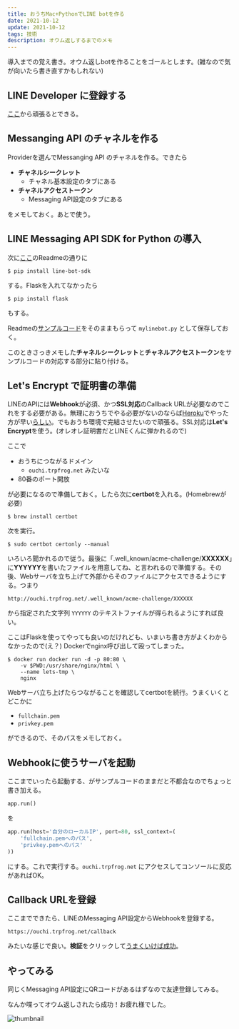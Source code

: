 ```yaml
---
title: おうちMac+PythonでLINE botを作る
date: 2021-10-12
update: 2021-10-12
tags: 技術
description: オウム返しするまでのメモ
---
```


導入までの覚え書き。オウム返しbotを作ることをゴールとします。(雑なので気が向いたら書き直すかもしれない)



## LINE Developer に登録する

[ここ](https://developers.line.biz/ja/)から頑張るとできる。



## Messanging API のチャネルを作る

Providerを選んでMessanging API のチャネルを作る。できたら

-   **チャネルシークレット**
    -   チャネル基本設定のタブにある
-   **チャネルアクセストークン**
    -   Messaging API設定のタブにある

をメモしておく。あとで使う。



## LINE Messaging API SDK for Python の導入

次に[ここ](https://github.com/line/line-bot-sdk-python)のReadmeの通りに

```console
$ pip install line-bot-sdk
```

する。Flaskを入れてなかったら

```console
$ pip install flask
```

もする。

Readmeの[サンプルコード](https://github.com/line/line-bot-sdk-python#synopsis)をそのままもらって `mylinebot.py` として保存しておく。

このときさっきメモした**チャネルシークレット**と**チャネルアクセストークン**をサンプルコードの対応する部分に貼り付ける。



## Let's Encrypt で証明書の準備

LINEのAPIには**Webhook**が必須、かつ**SSL対応**のCallback URLが必要なのでこれをする必要がある。無理におうちでやる必要がないのならば[Heroku](https://jp.heroku.com/)でやった方が早い[らしい](https://twitter.com/Prgckwb/status/1447625501590228996)。でもおうち環境で完結させたいので頑張る。SSL対応は**Let's Encrypt**を使う。(オレオレ証明書だとLINEくんに弾かれるので)

ここで

-   おうちにつながるドメイン
    -   `ouchi.trpfrog.net` みたいな
-   80番のポート開放

が必要になるので準備しておく。したら次に**certbot**を入れる。(Homebrewが必要)

```console
$ brew install certbot
```

次を実行。

```console
$ sudo certbot certonly --manual 
```

いろいろ聞かれるので従う。最後に「.well_known/acme-challenge/**XXXXXX**」に**YYYYYY**を書いたファイルを用意してね、と言われるので準備する。その後、Webサーバを立ち上げて外部からそのファイルにアクセスできるようにする。つまり

```text
http://ouchi.trpfrog.net/.well_known/acme-challenge/XXXXXX
```

から指定された文字列 `YYYYYY` のテキストファイルが得られるようにすれば良い。

ここはFlaskを使ってやっても良いのだけれども、いまいち書き方がよくわからなかったので(え？) Dockerでnginx呼び出して殴ってしまった。

```console
$ docker run docker run -d -p 80:80 \
    -v $PWD:/usr/share/nginx/html \
    --name lets-tmp \
    nginx
```

Webサーバ立ち上げたらつながることを確認してcertbotを続行。うまくいくとどこかに

-   `fullchain.pem`
-   `privkey.pem`

ができるので、そのパスをメモしておく。



## Webhookに使うサーバを起動

ここまでいったら起動する、がサンプルコードのままだと不都合なのでちょっと書き加える。

```python
app.run()
```

を

```python
app.run(host='自分のローカルIP', port=80, ssl_context=(
    'fullchain.pemへのパス', 
    'privkey.pemへのパス'
))
```

にする。これで実行する。`ouchi.trpfrog.net` にアクセスしてコンソールに反応があればOK。



## Callback URLを登録

ここまでできたら、LINEのMessaging API設定からWebhookを登録する。

```text
https://ouchi.trpfrog.net/callback
```

みたいな感じで良い。**検証**をクリックして[うまくいけば成功](https://twitter.com/shinjirokoiz)。



## やってみる

同じくMessaging API設定にQRコードがあるはずなので友達登録してみる。

なんか喋ってオウム返しされたら成功！お疲れ様でした。

![thumbnail](https://res.cloudinary.com/trpfrog/image/upload/v1641538924/blog/line-bot/thumbnail.webp)
